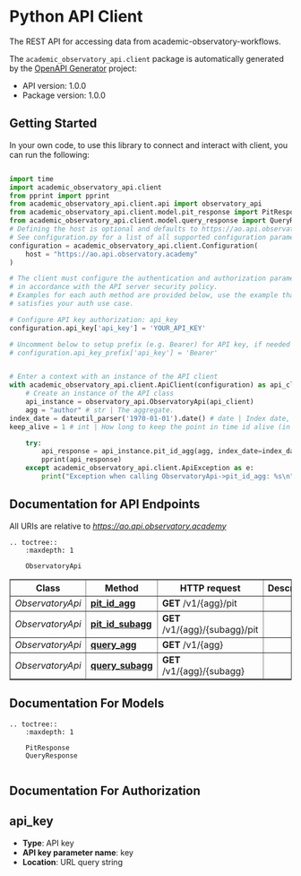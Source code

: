 # Python API Client
The REST API for accessing data from academic-observatory-workflows. 

The `academic_observatory_api.client` package is automatically generated by the [OpenAPI Generator](https://openapi-generator.tech) project:

- API version: 1.0.0
- Package version: 1.0.0

## Getting Started
In your own code, to use this library to connect and interact with client,
you can run the following:

```python

import time
import academic_observatory_api.client
from pprint import pprint
from academic_observatory_api.client.api import observatory_api
from academic_observatory_api.client.model.pit_response import PitResponse
from academic_observatory_api.client.model.query_response import QueryResponse
# Defining the host is optional and defaults to https://ao.api.observatory.academy
# See configuration.py for a list of all supported configuration parameters.
configuration = academic_observatory_api.client.Configuration(
    host = "https://ao.api.observatory.academy"
)

# The client must configure the authentication and authorization parameters
# in accordance with the API server security policy.
# Examples for each auth method are provided below, use the example that
# satisfies your auth use case.

# Configure API key authorization: api_key
configuration.api_key['api_key'] = 'YOUR_API_KEY'

# Uncomment below to setup prefix (e.g. Bearer) for API key, if needed
# configuration.api_key_prefix['api_key'] = 'Bearer'


# Enter a context with an instance of the API client
with academic_observatory_api.client.ApiClient(configuration) as api_client:
    # Create an instance of the API class
    api_instance = observatory_api.ObservatoryApi(api_client)
    agg = "author" # str | The aggregate.
index_date = dateutil_parser('1970-01-01').date() # date | Index date, defaults to latest (optional)
keep_alive = 1 # int | How long to keep the point in time id alive (in minutes)  (optional)

    try:
        api_response = api_instance.pit_id_agg(agg, index_date=index_date, keep_alive=keep_alive)
        pprint(api_response)
    except academic_observatory_api.client.ApiException as e:
        print("Exception when calling ObservatoryApi->pit_id_agg: %s\n" % e)
```

## Documentation for API Endpoints

All URIs are relative to *https://ao.api.observatory.academy*

```eval_rst
.. toctree::
    :maxdepth: 1

    ObservatoryApi
```

<div class="wy-table-responsive"><table border="1" class="docutils">
<thead>
<tr>
<th>Class</th>
<th>Method</th>
<th>HTTP request</th>
<th>Description</th>
</tr>
</thead>
<tbody>


<tr>
<td><em>ObservatoryApi</em></td>
<td><a href="ObservatoryApi.html#pit_id_agg"><strong>pit_id_agg</strong></a></td>
<td><strong>GET</strong> /v1/{agg}/pit</td>
<td></td>
</tr>

<tr>
<td><em>ObservatoryApi</em></td>
<td><a href="ObservatoryApi.html#pit_id_subagg"><strong>pit_id_subagg</strong></a></td>
<td><strong>GET</strong> /v1/{agg}/{subagg}/pit</td>
<td></td>
</tr>

<tr>
<td><em>ObservatoryApi</em></td>
<td><a href="ObservatoryApi.html#query_agg"><strong>query_agg</strong></a></td>
<td><strong>GET</strong> /v1/{agg}</td>
<td></td>
</tr>

<tr>
<td><em>ObservatoryApi</em></td>
<td><a href="ObservatoryApi.html#query_subagg"><strong>query_subagg</strong></a></td>
<td><strong>GET</strong> /v1/{agg}/{subagg}</td>
<td></td>
</tr>


</tbody>
</table></div>

## Documentation For Models
```eval_rst
.. toctree::
    :maxdepth: 1

    PitResponse
    QueryResponse
    
```

## Documentation For Authorization


## api_key

- **Type**: API key
- **API key parameter name**: key
- **Location**: URL query string

